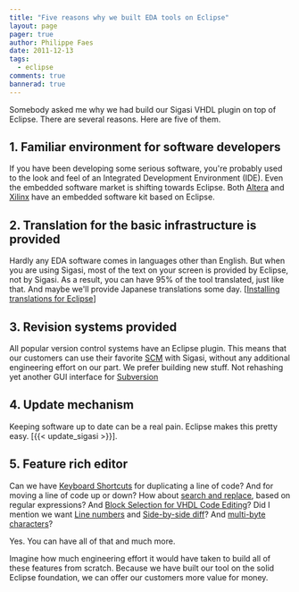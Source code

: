 ```yaml
---
title: "Five reasons why we built EDA tools on Eclipse"
layout: page 
pager: true
author: Philippe Faes
date: 2011-12-13
tags: 
  - eclipse
comments: true
bannerad: true
---
```


Somebody asked me why we had build our Sigasi VHDL plugin on top of Eclipse. There are several reasons. Here are five of them.

## 1. Familiar environment for software developers

If you have been developing some serious software, you're probably used to the look and feel of an Integrated Development Environment (IDE). Even the embedded software market is shifting towards Eclipse. Both [Altera](http://www.altera.com/devices/processor/nios2/tools/ni2-development_tools.html) and [Xilinx](https://www.xilinx.com/products/design-tools/software-zone.html) have an embedded software kit based on Eclipse.

## 2. Translation for the basic infrastructure is provided

Hardly any EDA software comes in languages other than English. But when you are using Sigasi, most of the text on your screen is provided by Eclipse, not by Sigasi. As a result, you can have 95% of the tool translated, just like that. And maybe we'll provide Japanese translations some day. \[[Installing translations for Eclipse](/tech/installing-translations-eclipse)\]

## 3. Revision systems provided

All popular version control systems have an Eclipse plugin. This means that our customers can use their favorite [SCM](http://en.wikipedia.org/wiki/Source_Code_Management) with Sigasi, without any additional engineering effort on our part. We prefer building new stuff. Not rehashing yet another GUI interface for [Subversion](https://subversion.apache.org)

## 4. Update mechanism

Keeping software up to date can be a real pain. Eclipse makes this pretty easy. \[{{< update_sigasi >}}\]. 

## 5. Feature rich editor

Can we have [Keyboard Shortcuts](/manual/keyshortcuts) for duplicating a line of code? And for moving a line of code up or down? How about [search and replace](https://help.eclipse.org/latest/index.jsp?topic=%2Forg.eclipse.jdt.doc.user%2Freference%2Fviews%2Fshared%2Fref-findreplace.htm&cp%3D1_4_7_1_0_2), based on regular expressions? And [Block Selection for VHDL Code Editing](/screencasts/block_selection_mode)? Did I mention we want [Line numbers](/manual/eclipse/config#line-numbers) and [Side-by-side diff](/screencasts/side_by_side_diff)? And [multi-byte characters](/faq#does-sigasi-support-multi-byte-characters)?

Yes. You can have all of that and much more. 

Imagine how much engineering effort it would have taken to build all of these features from scratch. Because we have built our tool on the solid Eclipse foundation, we can offer our customers more value for money. 
